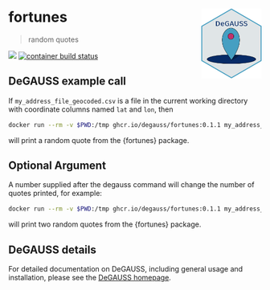 # fortunes <a href='https://degauss.org'><img src='https://github.com/degauss-org/degauss_hex_logo/raw/main/PNG/degauss_hex.png' align='right' height='138.5' /></a>

> random quotes

[![](https://img.shields.io/github/v/release/degauss-org/fortunes?color=469FC2&label=version&sort=semver)](https://github.com/degauss-org/fortunes/releases)
[![container build status](https://github.com/degauss-org/fortunes/workflows/build-deploy-release/badge.svg)](https://github.com/degauss-org/fortunes/actions/workflows/build-deploy-release.yaml)

## DeGAUSS example call

If `my_address_file_geocoded.csv` is a file in the current working directory with coordinate columns named `lat` and `lon`, then

```sh
docker run --rm -v $PWD:/tmp ghcr.io/degauss/fortunes:0.1.1 my_address_file_geocoded.csv
```

will print a random quote from the {fortunes} package.

## Optional Argument

A number supplied after the degauss command will change the number of quotes printed, for example:

```sh
docker run --rm -v $PWD:/tmp ghcr.io/degauss/fortunes:0.1.1 my_address_file_geocoded.csv 2
```

will print two random quotes from the {fortunes} package.


## DeGAUSS details

For detailed documentation on DeGAUSS, including general usage and installation, please see the [DeGAUSS homepage](https://degauss.org).
